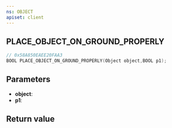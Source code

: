 ```yaml
---
ns: OBJECT
apiset: client
---
```

## PLACE_OBJECT_ON_GROUND_PROPERLY

```c
// 0x58A850EAEE20FAA3
BOOL PLACE_OBJECT_ON_GROUND_PROPERLY(Object object,BOOL p1);
```


## Parameters
* **object**:
* **p1**:

## Return value